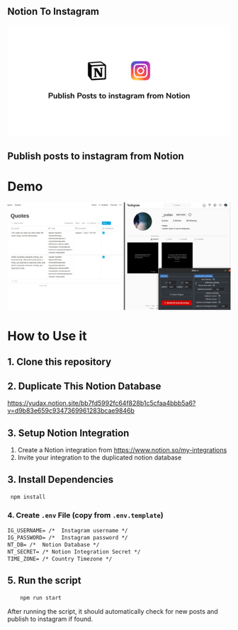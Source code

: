 ## Notion To Instagram

![instagram](./thumbnail.png)

## Publish posts to instagram from Notion

# Demo

![demo](./demo.gif)

# How to Use it

## 1. Clone this repository

## 2. Duplicate This Notion Database

https://yudax.notion.site/bb7fd5992fc64f828b1c5cfaa4bbb5a6?v=d9b83e659c9347369961283bcae9846b

## 3. Setup Notion Integration

1. Create a Notion integration from https://www.notion.so/my-integrations
2. Invite your integration to the duplicated notion database

## 3. Install Dependencies

```bash
 npm install
```

### 4. Create `.env` File (copy from `.env.template`)

```
IG_USERNAME= /*  Instagram username */
IG_PASSWORD= /*  Instagram password */
NT_DB= /*  Notion Database */
NT_SECRET= /* Notion Integration Secret */
TIME_ZONE= /* Country Timezone */
```

## 5. Run the script

```bash
    npm run start
```

After running the script, it should automatically check for new posts and publish to instagram if found.
